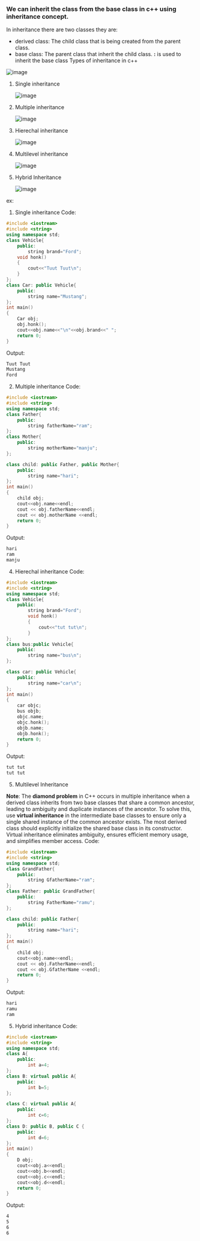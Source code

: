 ### We can inherit the class from the base class in c++ using inheritance concept.
In inheritance there are two classes they are:
 - derived class: The child class that is being created from the parent class.
 - base class: The parent class that inherit the child class.
**:** is used to inherit the base class
Types of inheritance in c++

![image](https://github.com/user-attachments/assets/0df4a113-7823-48ec-9a7c-7d73c6439f05)


1. Single inheritance
   
   ![image](https://github.com/user-attachments/assets/f7ff6cbd-516d-42e6-b4e0-6fdbc33cb569)
   
2. Multiple inheritance
   
   ![image](https://github.com/user-attachments/assets/c803dc86-6574-4a9f-b2fc-7ade8a94f454)

3. Hierechal inheritance

   ![image](https://github.com/user-attachments/assets/5c597b20-467d-4769-9b4a-daf7316f1dd8)

4. Multilevel inheritance
   
   ![image](https://github.com/user-attachments/assets/95d8a515-0807-48f5-bae7-2c6d837df05c)

5. Hybrid Inheritance
   
   ![image](https://github.com/user-attachments/assets/97dc3e7d-c1c2-413b-8097-1a6fff46c0fe)

ex:
   	
1. Single inheritance
Code:
```c++
#include <iostream>
#include <string>
using namespace std;
class Vehicle{
	public:
		string brand="Ford";
	void honk()
	{
		cout<<"Tuut Tuut\n";
	}
};
class Car: public Vehicle{
	public:
		string name="Mustang";
};
int main()
{
	Car obj;
	obj.honk();
	cout<<obj.name<<"\n"<<obj.brand<<" ";
	return 0;
}
```
Output:
```cmd
Tuut Tuut
Mustang
Ford
```
2. Multiple inheritance
Code:
```c++
#include <iostream>
#include <string>
using namespace std;
class Father{
	public:
		string fatherName="ram";
};
class Mother{
	public:
		string motherName="manju";
};

class child: public Father, public Mother{
	public:
		string name="hari";
};
int main()
{
	child obj;
	cout<<obj.name<<endl;
	cout << obj.fatherName<<endl;
	cout << obj.motherName <<endl;
	return 0;
}
```
Output:
```cmd
hari
ram
manju
```
   
4. Hierechal inheritance
Code:
```c++
#include <iostream>
#include <string>
using namespace std;
class Vehicle{
	public:
		string brand="Ford";
		void honk()
		{
			cout<<"tut tut\n";
		}
};
class bus:public Vehicle{
	public:
		string name="bus\n";
};

class car: public Vehicle{
	public:
		string name="car\n";
};
int main()
{
	car objc;
	bus objb;
	objc.name;
	objc.honk();
	objb.name;
	objb.honk();
	return 0;
}
```
Output:
```cmd
tut tut
tut tut
```
5. Multilevel Inheritance
 
**Note**: The **diamond problem** in C++ occurs in multiple inheritance when a derived class inherits from two base classes that share a common ancestor, leading to ambiguity and duplicate instances of the ancestor. To solve this, use **virtual inheritance** in the intermediate base classes to ensure only a single shared instance of the common ancestor exists. The most derived class should explicitly initialize the shared base class in its constructor. Virtual inheritance eliminates ambiguity, ensures efficient memory usage, and simplifies member access.
Code:
```c++
#include <iostream>
#include <string>
using namespace std;
class GrandFather{
	public:
		string GfatherName="ram";
};
class Father: public GrandFather{
	public:
		string FatherName="ramu";
};

class child: public Father{
	public:
		string name="hari";
};
int main()
{
	child obj;
	cout<<obj.name<<endl;
	cout << obj.FatherName<<endl;
	cout << obj.GfatherName <<endl;
	return 0;
}
```
Output:
```cmd
hari
ramu
ram
```
5. Hybrid inheritance
Code:
```c++
#include <iostream>
#include <string>
using namespace std;
class A{
	public:
		int a=4;
};
class B: virtual public A{
	public:
		int b=5;
};

class C: virtual public A{
	public:
		int c=6;
};
class D: public B, public C {
	public:
		int d=6;
};
int main()
{
	D obj;
	cout<<obj.a<<endl;
	cout<<obj.b<<endl;
	cout<<obj.c<<endl;
	cout<<obj.d<<endl;
	return 0;
}
```
Output:
```cmd
4
5
6
6
```
